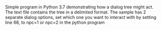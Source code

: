 Simple program in Python 3.7 demonstrating how a dialog tree might act.  
The text file contains the tree in a delimited format.  The sample has 
2 separate dialog options, set which one you want to interact with by 
setting line 68, to npc=1 or npc=2 in the python program
